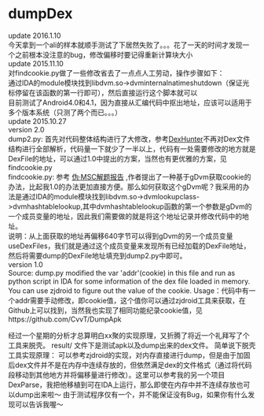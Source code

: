 # dumpDex
update 2016.1.10<br>
今天拿到一个ali的样本就顺手测试了下居然失败了。。。花了一天的时间才发现一个之前根本没注意的bug，修改偏移时要记得重新计算块大小<br>
update 2015.11.10<br>
对findcookie.py做了一些修改省去了一点点人工劳动，操作步骤如下：<br>
通过IDA的module模块找到libdvm.so->dvminternalnatimeshutdown（保证光标停留在该函数的第一行即可），然后直接运行这个脚本就可以<br>
目前测试了Android4.0和4.1，因为直接从汇编代码中抠出地址，应该可以适用于多个版本系统（只测了两个而已。。。）<br>
update 2015.10.27<br>
version 2.0<br>
dump2.py: 首先对代码整体结构进行了大修改，参考[DexHunter](https://github.com/zyq8709/DexHunter)不再对Dex文件结构进行全部解析，代码量一下就少了一半以上，代码有一处需要修改的地方就是DexFile的地址，可以通过1.0中提出的方案，当然也有更优雅的方案，见findcookie.py<br>
findcookie.py: 参考 [伪·MSC解题报告](http://bbs.pediy.com/showthread.php?t=197244) ,作者提出了一种基于gDvm获取cookie的办法，比起我1.0的办法更加直接方便。那么如何获取这个gDvm呢？我采用的办法是通过IDA的module模块找到libdvm.so->dvmlookupclass->dvmhashtablelookup,其中dvmhashtablelookup函数的第一个参数是gDvm的一个成员变量的地址，因此我们需要做的就是将这个地址记录并修改代码中的地址。<br>
说明：从上面获取的地址再偏移640字节可以得到gDvm的另一个成员变量useDexFiles，我们就是通过这个成员变量来发现所有已经加载的DexFile地址，然后将需要dump的DexFile地址填充到dump2.py中即可。<br>
version 1.0<br>
Source: dump.py modified the var 'addr'(cookie) in this file and run as python script in IDA for some information of the dex file loaded in memory. You can use zjdroid to figure out the value of the cookie.
Usage：代码中有一个addr需要手动修改，即cookie值，这个值你可以通过zjdroid工具来获取，在Github上可以找到，当然我也实现了相同功能纪录cookie值，见https://github.com/CvvT/DumpApk

经过一个星期的分析才总算明白xx聚的实现原理，又折腾了将近一个礼拜写了个工具来脱壳。 result/ 文件下是测试apk以及dump出来的dex文件。
简单说下脱壳工具实现原理： 可以参考zjdroid的实现，对内存直接进行dump，但是由于加固后dex文件并不是在内存中连续存放的，但依然满足dex的文件格式（通过将代码段移动到其他地方并将偏移量进行修改）。这里可以参考我的另一个项目DexParse，我把他移植到可在IDA上运行，那么即使在内存中并不连续存放也可以dump出来啦～
由于测试程序仅有一个，并不能保证没有Bug，如果你有什么发现可以告诉我喔～

